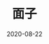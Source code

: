---
layout: page
title: 面子
description: >
  不知道这种“正常”的女同性恋电影有多难得，伍思薇是神。
category: 电影
img: assets/img/movie/2020/面子.webp
star: 5
date: 2020-08-22
---